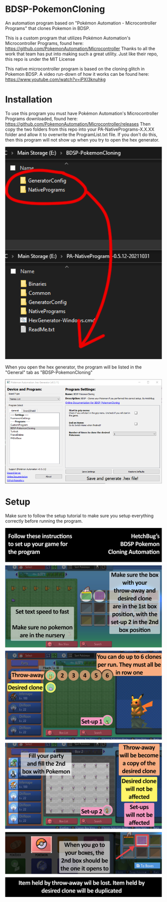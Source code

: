 # BDSP-PokemonCloning
An automation program based on "Pokémon Automation - Microcontroller Programs" that clones Pokemon in BDSP.


This is a custom program that utilizes Pokémon Automation's Microcontroller Programs, found here: https://github.com/PokemonAutomation/Microcontroller
Thanks to all the work that team has put into making such a great utility. Just like their repo, this repo is under the MIT License

This native microcontroller program is based on the cloning glitch in Pokemon BDSP. A video run-down of how it works can be found here: https://www.youtube.com/watch?v=iPXI3knuhkg

# Installation
To use this program you must have Pokémon Automation's Microcontroller Programs downloaded, found here: https://github.com/PokemonAutomation/Microcontroller/releases
Then copy the two folders from this repo into your PA-NativePrograms-X.X.XX folder and allow it to overwrite the ProgramList.txt file. If you don't do this, then this program will not show up when you try to open the hex generator.

<img src="wiki/Installation.png" width="800">

When you open the hex generator, the program will be listed in the "General" tab as "BDSP-PokemonCloning"

<img src="wiki/Program-visual.png" width="800">

# Setup
Make sure to follow the setup tutorial to make sure you setup everything correctly before running the program.

<img src="wiki/Setup-tutorial.png" width="800">
